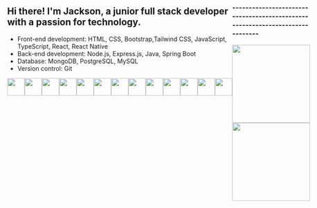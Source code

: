 <div style="display: flex; margin-bottom: 20px;">
  <div style="flex: 1; ">
    <h2>Hi there! I'm Jackson, a junior full stack developer with a passion for technology.</h2>
    <ul>
      <li>Front-end development: HTML, CSS, Bootstrap,Tailwind CSS, JavaScript, TypeScript, React, React Native</li>
      <li>Back-end development: Node.js, Express.js, Java, Spring Boot</li>
      <li>Database: MongoDB, PostgreSQL, MySQL</li>
      <li>Version control: Git</li>
    </ul>
    <div style="display: flex; justify-content: space-around; margin-top: 10px;">
      <img height="40px" src="https://cdn.svgporn.com/logos/html-5.svg"/>
      <img height="40px" src="https://cdn.svgporn.com/logos/css-3.svg"/>
      <img height="40px" src="https://cdn.svgporn.com/logos/tailwindcss-icon.svg"/>
      <img height="40px" src="https://cdn.svgporn.com/logos/react.svg"/>
      <img height="40px" src="https://cdn.svgporn.com/logos/java.svg"/>
      <img height="40px" src="https://cdn.svgporn.com/logos/javascript.svg"/>
      <img height="40px" src="https://cdn.svgporn.com/logos/typescript-icon.svg"/>
      <img height="40px" src="https://cdn.svgporn.com/logos/nodejs-icon.svg"/>
      <img height="40px" src="https://cdn.svgporn.com/logos/spring-icon.svg"/>
      <img height="40px" src="https://cdn.svgporn.com/logos/mongodb-icon.svg"/>
      <img height="40px" src="https://cdn.svgporn.com/logos/postgresql.svg"/>
      <img height="40px" src="https://cdn.svgporn.com/logos/git-icon.svg"/>
      <img height="40px" src="https://cdn.svgporn.com/logos/microsoft-azure.svg"/> 
    </div>
  </div>
  <div style="flex: 1;">
    <h3>-----------------------------------------------------------------------------</h3>
      <img  src="https://github-readme-stats.vercel.app/api/top-langs/?username=Jackson1611&layout=compact&theme=dark&hide_border=true" height="180" align="center" />
<img src="https://github-readme-streak-stats.herokuapp.com/?user=Jackson1611&theme=dark&hide_border=true" height="180" align="center" ></img>
  
  </div>
</div>
